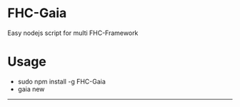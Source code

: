 FHC-Gaia
========

Easy nodejs script for multi FHC-Framework

# Usage
- sudo npm install -g FHC-Gaia
- gaia new <directory> <url>
---
